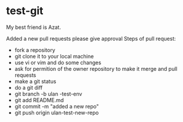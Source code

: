 # test-git

My best friend is Azat.

Added a new pull requests please give approval
Steps of pull request:
- fork a repository
- git clone it to your local machine
- use vi or vim and do some changes 
- ask for permition of the owner repository to make it merge and pull requests
- make a git status
- do a git diff
- git branch -b ulan -test-env
- git add README.md
- git commit -m "added a new repo"
- git push origin ulan-test-new-repo

